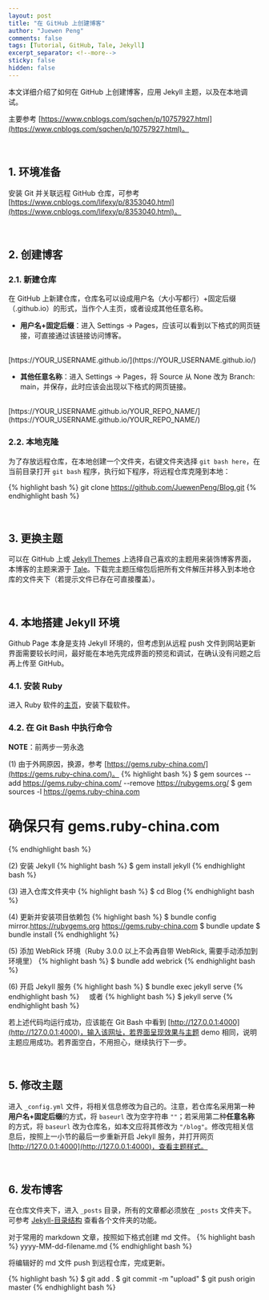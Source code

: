 ```yaml
---
layout: post
title: "在 GitHub 上创建博客"
author: "Juewen Peng"
comments: false
tags: [Tutorial, GitHub, Tale, Jekyll]
excerpt_separator: <!--more-->
sticky: false
hidden: false
---
```


本文详细介绍了如何在 GitHub 上创建博客，应用 Jekyll 主题，以及在本地调试。<!--more--> 

主要参考 [https://www.cnblogs.com/sqchen/p/10757927.html](https://www.cnblogs.com/sqchen/p/10757927.html)。

<br>

## 1. 环境准备
安装 Git 并关联远程 GitHub 仓库，可参考 [https://www.cnblogs.com/lifexy/p/8353040.html](https://www.cnblogs.com/lifexy/p/8353040.html)。

<br>

## 2. 创建博客
### 2.1. 新建仓库
在 GitHub 上新建仓库，仓库名可以设成用户名（大小写都行）+固定后缀（.github.io）的形式，当作个人主页，或者设成其他任意名称。

<!-- ![img]({{site.baseurl}}/images/2022-06-22-blog-on-github/1.png){:width="60%"} -->

- **用户名+固定后缀**：进入 Settings -> Pages，应该可以看到以下格式的网页链接，可直接通过该链接访问博客。
<br>
[https://YOUR_USERNAME.github.io/](https://YOUR_USERNAME.github.io/)

- **其他任意名称**：进入 Settings -> Pages，将 Source 从 None 改为 Branch: main，并保存，此时应该会出现以下格式的网页链接。
<br>
[https://YOUR_USERNAME.github.io/YOUR_REPO_NAME/](https://YOUR_USERNAME.github.io/YOUR_REPO_NAME/)

### 2.2. 本地克隆
为了存放远程仓库，在本地创建一个文件夹，右键文件夹选择 `git bash here`，在当前目录打开 `git bash` 程序，执行如下程序，将远程仓库克隆到本地：

{% highlight bash %}
git clone https://github.com/JuewenPeng/Blog.git
{% endhighlight bash %}

<br>

## 3. 更换主题
可以在 GitHub 上或 [Jekyll Themes](http://jekyllthemes.org/page5/) 上选择自己喜欢的主题用来装饰博客界面，本博客的主题来源于 [Tale](http://jekyllthemes.org/themes/tale/)。下载完主题压缩包后把所有文件解压并移入到本地仓库的文件夹下（若提示文件已存在可直接覆盖）。

<br>

## 4. 本地搭建 Jekyll 环境
Github Page 本身是支持 Jekyll 环境的，但考虑到从远程 push 文件到网站更新界面需要较长时间，最好能在本地先完成界面的预览和调试，在确认没有问题之后再上传至 GitHub。

### 4.1. 安装 Ruby
进入 Ruby 软件的[主页](https://rubyinstaller.org/downloads/)，安装下载软件。

### 4.2. 在 Git Bash 中执行命令
**NOTE**：前两步一劳永逸

(1) 由于外网原因，换源，参考 [https://gems.ruby-china.com/](https://gems.ruby-china.com/)。
{% highlight bash %}
$ gem sources --add https://gems.ruby-china.com/ --remove https://rubygems.org/
$ gem sources -l
https://gems.ruby-china.com
# 确保只有 gems.ruby-china.com
{% endhighlight bash %}

(2) 安装 Jekyll
{% highlight bash %}
$ gem install jekyll
{% endhighlight bash %}

(3) 进入仓库文件夹中
{% highlight bash %}
$ cd Blog
{% endhighlight bash %}

(4) 更新并安装项目依赖包
{% highlight bash %}
$ bundle config mirror.https://rubygems.org https://gems.ruby-china.com
$ bundle update
$ bundle install
{% endhighlight %}

(5) 添加 WebRick 环境（Ruby 3.0.0 以上不会再自带 WebRick, 需要手动添加到环境里）
{% highlight bash %}
$ bundle add webrick
{% endhighlight bash %}

(6) 开启 Jekyll 服务
{% highlight bash %}
$ bundle exec jekyll serve
{% endhighlight bash %}
&nbsp;&nbsp;&nbsp;&nbsp;或者
{% highlight bash %}
$ jekyll serve
{% endhighlight bash %}

若上述代码均运行成功，应该能在 Git Bash 中看到 [http://127.0.0.1:4000](http://127.0.0.1:4000)，输入该网址，若界面呈现效果与主题 demo 相同，说明主题应用成功。若界面空白，不用担心，继续执行下一步。

<br>

## 5. 修改主题
进入 `_config.yml` 文件，将相关信息修改为自己的。注意，若仓库名采用第一种**用户名+固定后缀**的方式，将 `baseurl` 改为空字符串 `""`；若采用第二种**任意名称**的方式，将 `baseurl` 改为仓库名，如本文应将其修改为 `"/blog"`。修改完相关信息后，按照上一小节的最后一步重新开启 Jekyll 服务，并打开网页 [http://127.0.0.1:4000](http://127.0.0.1:4000)，查看主题样式。

<br>

## 6. 发布博客
在仓库文件夹下，进入 `_posts` 目录，所有的文章都必须放在 `_posts` 文件夹下。可参考 [Jekyll-目录结构](http://jekyllcn.com/docs/structure/) 查看各个文件夹的功能。

对于常用的 markdown 文章，按照如下格式创建 md 文件。
{% highlight bash %}
yyyy-MM-dd-filename.md
{% endhighlight bash %}

将编辑好的 md 文件 push 到远程仓库，完成更新。

{% highlight bash %}
$ git add .
$ git commit -m "upload"
$ git push origin master
{% endhighlight bash %}